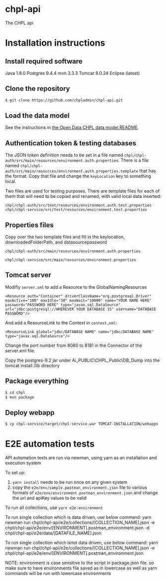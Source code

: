 # chpl-api

The CHPL api

# Installation instructions

## Install required software

Java 1.8.0
Postgres 9.4.4
mvn 3.3.3
Tomcat 8.0.24
Eclipse (latest)

## Clone the repository

```sh
$ git clone https://github.com/chpladmin/chpl-api.git
```

## Load the data model

See the instructions in [the Open Data CHPL data model README](https://github.com/chpladmin/chpl-data-model/blob/master/README.md).

## Authentication token & testing databases

The JSON token definition needs to be set in a file named `chpl/chpl-auth/src/main/resources/environment.auth.properties`. There is a file named `chpl/chpl-auth/src/main/resources/environment.auth.properties.template` that has the format. Copy that file and change the `keyLocation` key to something local.

Two files are used for testing purposes. There are template files for each of them that will need to be copied and renamed, with valid local data inserted:

```
chpl/chpl-auth/src/test/resources/environment.auth.test.properties
chpl/chpl-service/src/test/resources/environment.test.properties
```

## Properties files

Copy over the two template files and fill in the keylocation, downloadedFolderPath, and datasourcepassword

```
chpl/chpl-auth/src/main/resources/environment.auth.properties

chpl/chpl-service/src/main/resources/environment.properties
```

## Tomcat server

Modifiy `server.xml` to add a Resource to the GlobalNamingResources

`<Resource auth="Container" driverClassName="org.postgresql.Driver" maxActive="100" maxIdle="30" maxWait="10000" name="YOUR NAME HERE" password="PASSWORD HERE" type="javax.sql.DataSource" url="jdbc:postgresql://WHEREVER YOUR DATABASE IS" username="DATABASE PASSWORD"/>`

And add a ResourceLink to the Context in `context.xml`:

`<ResourceLink global="jdbc/DATABASE NAME" name="jdbc/DATABASE NAME" type="javax.sql.DataSource"/>`

Change the port number from 8080 to 8181 in the Connector of the server.xml file.

Copy the postgres-9.2 jar under Ai_PUBLIC\CHPL_Public\DB_Dump into the tomcat install /lib directory

## Package everything

```sh
$ cd chpl
$ mvn package
```

## Deploy webapp

```sh
$ cp chpl-service/target/chpl-service.war TOMCAT-INSTALLATION/webapps
```

# E2E automation tests

API automation tests are run via newman, using yarn as an installation and execution system

To set up:

1. `yarn install` needs to be run once on any given system
1. copy the `e2e/env/sample.postman_environment.json` file to various formats of `e2e/env/environment.postman_environment.json` and change the url and apiKey values to be valid

To run all collections, use `yarn e2e:environment`

To run single collection which is data driven, use below command:
yarn newman run chpl/chpl-api/e2e/collections/[COLLECTION_NAME].json -e chpl/chpl-api/e2e/env/[ENVIRONMENT].postman_environment.json -d chpl/chpl-api/e2e/data/[DATAFILE_NAME].json

To run single collection which isnot data driven, use below command:
yarn newman run chpl/chpl-api/e2e/collections/[COLLECTION_NAME].json -e chpl/chpl-api/e2e/env/[ENVIRONMENT].postman_environment.json

NOTE: environment is case sensitive to the script in package.json file. so make sure to have environments file saved as in lowercase as well as yarn commands will be run with lowercase environments
